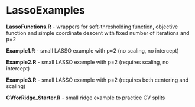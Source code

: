 # LassoExamples

**LassoFunctions.R** - wrappers for soft-thresholding function, objective function and simple coordinate descent with fixed number of iterations and p=2

**Example1.R** - small LASSO example with p=2 (no scaling, no intercept)

**Example2.R** - small LASSO example with p=2 (requires scaling, no intercept)

**Example3.R** - small LASSO example with p=2 (requires both centering and scaling)

**CVforRidge_Starter.R** - small ridge example to practice CV splits
